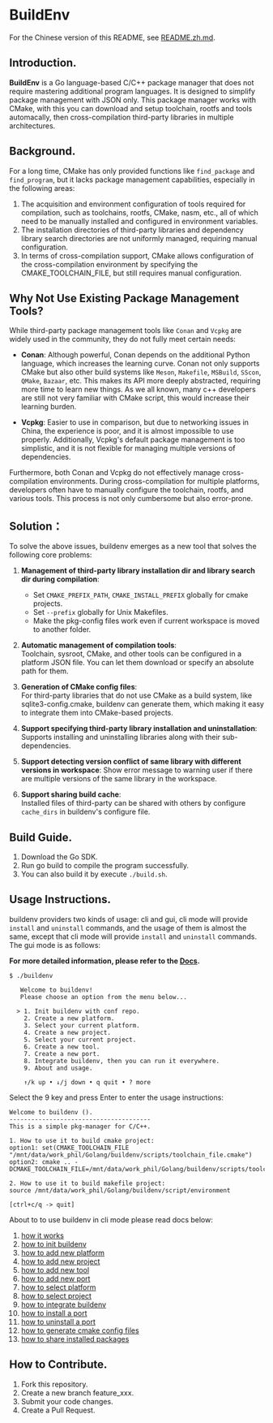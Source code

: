 # BuildEnv

For the Chinese version of this README, see [README.zh.md](./README.zh.md).

## Introduction.

**BuildEnv** is a Go language-based C/C++ package manager that does not require mastering additional program languages. It is designed to simplify package management with JSON only. This package manager works with CMake, with this you can download and setup toolchain, rootfs and tools automacally, then cross-compilation third-party libraries in multiple architectures.

## Background.

For a long time, CMake has only provided functions like `find_package` and `find_program`, but it lacks package management capabilities, especially in the following areas:

1. The acquisition and environment configuration of tools required for compilation, such as toolchains, rootfs, CMake, nasm, etc., all of which need to be manually installed and configured in environment variables.
2. The installation directories of third-party libraries and dependency library search directories are not uniformly managed, requiring manual configuration.
3. In terms of cross-compilation support, CMake allows configuration of the cross-compilation environment by specifying the CMAKE_TOOLCHAIN_FILE, but still requires manual configuration.


## Why Not Use Existing Package Management Tools?

While third-party package management tools like `Conan` and `Vcpkg` are widely used in the community, they do not fully meet certain needs:

- **Conan**: Although powerful, Conan depends on the additional Python language, which increases the learning curve. Conan not only supports CMake but also other build systems like `Meson`, `Makefile`, `MSBuild`, `SScon`, `QMake`, `Bazaar`, etc. This makes its API more deeply abstracted, requiring more time to learn new things. As we all known, many c++ developers are still not very familiar with CMake script, this would increase their learning burden.
  
- **Vcpkg**: Easier to use in comparison, but due to networking issues in China, the experience is poor, and it is almost impossible to use properly. Additionally, Vcpkg's default package management is too simplistic, and it is not flexible for managing multiple versions of dependencies.

Furthermore, both Conan and Vcpkg do not effectively manage cross-compilation environments. During cross-compilation for multiple platforms, developers often have to manually configure the toolchain, rootfs, and various tools. This process is not only cumbersome but also error-prone.

## Solution：

To solve the above issues, buildenv emerges as a new tool that solves the following core problems:

1. **Management of third-party library installation dir and library search dir during compilation**:  
    - Set `CMAKE_PREFIX_PATH`, `CMAKE_INSTALL_PREFIX` globally for cmake projects.
    - Set `--prefix` globally for Unix Makefiles.
    - Make the pkg-config files work even if current workspace is moved to another folder.

2. **Automatic management of compilation tools**:   
Toolchain, sysroot, CMake, and other tools can be configured in a platform JSON file. You can let them download or specify an absolute path for them.

3. **Generation of CMake config files**:   
For third-party libraries that do not use CMake as a build system, like sqlite3-config.cmake, buildenv can generate them, which making it easy to integrate them into CMake-based projects.

4. **Support specifying third-party library installation and uninstallation**:  
Supports installing and uninstalling libraries along with their sub-dependencies.

5. **Support detecting version conflict of same library with different versions in workspace**:
Show error message to warning user if there are multiple versions of the same library in the workspace.

6. **Support sharing build cache**:  
Installed files of third-party can be shared with others by configure `cache_dirs` in buildenv's configure file.

## Build Guide.

1. Download the Go SDK.
2. Run go build to compile the program successfully.
3. You can also build it by execute `./build.sh`.

## Usage Instructions.

buildenv providers two kinds of usage: cli and gui, cli mode will provide `install` and `uninstall` commands, and the usage of them is almost the same, except that cli mode will provide `install` and `uninstall` commands. The gui mode is as follows:

**For more detailed information, please refer to the [Docs](./docs/01_how_it_works.md).**

```
$ ./buildenv

   Welcome to buildenv!                                   
   Please choose an option from the menu below...         
                                                          
  > 1. Init buildenv with conf repo.                      
    2. Create a new platform.                             
    3. Select your current platform.                      
    4. Create a new project.                              
    5. Select your current project.                       
    6. Create a new tool.                                 
    7. Create a new port.                                 
    8. Integrate buildenv, then you can run it everywhere.
    9. About and usage.                                   
                                                          
    ↑/k up • ↓/j down • q quit • ? more 
```

Select the 9 key and press Enter to enter the usage instructions:

```
Welcome to buildenv ().
---------------------------------------
This is a simple pkg-manager for C/C++.

1. How to use it to build cmake project: 
option1: set(CMAKE_TOOLCHAIN_FILE "/mnt/data/work_phil/Golang/buildenv/scripts/toolchain_file.cmake")
option2: cmake .. -DCMAKE_TOOLCHAIN_FILE=/mnt/data/work_phil/Golang/buildenv/scripts/toolchain_file.cmake

2. How to use it to build makefile project: 
source /mnt/data/work_phil/Golang/buildenv/script/environment

[ctrl+c/q -> quit]
```

About to to use buildenv in cli mode please read docs below:

1. [how it works](./docs/01_how_it_works.md)
2. [how to init buildenv](./docs/02_init_buildenv.md)
3. [how to add new platform](./docs/03_add_new_platform.md)
4. [how to add new project](./docs/04_add_new_project.md)
5. [how to add new tool](./docs/05_add_new_tool.md)
6. [how to add new port](./docs/06_add_new_port.md)
7. [how to select platform](./docs/07_how_to_select_platform.md)
8. [how to select project](./docs/08_how_to_select_project.md)
9. [how to integrate buildenv](./docs/09_integrate_buildenv.md)
10. [how to install a port](./docs/10_how_to_install_port.md)
11. [how to uninstall a port](./docs/11_how_to_uninstall_port.md)
12. [how to generate cmake config files](./docs/12_how_to_generate_cmake_config.md)
13. [how to share installed packages](./docs/13_how_to_share_installed_libraries.md)

## How to Contribute.

1.  Fork this repository.
2.  Create a new branch feature_xxx.
3.  Submit your code changes.
4.  Create a Pull Request.